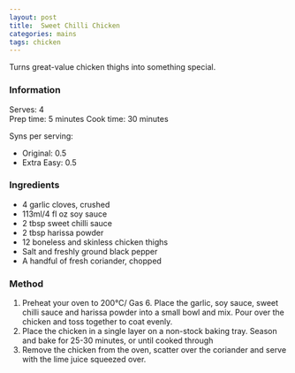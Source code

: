 ```yaml
---
layout: post
title:  Sweet Chilli Chicken
categories: mains
tags: chicken
---
```


Turns great-value chicken thighs into something special.

### Information

Serves: 4  
Prep time: 5 minutes
Cook time: 30 minutes  

Syns per serving:

- Original: 0.5
- Extra Easy: 0.5

### Ingredients

- 4 garlic cloves, crushed
- 113ml/4 fl oz soy sauce
- 2 tbsp sweet chilli sauce
- 2 tbsp harissa powder
- 12 boneless and skinless chicken thighs
- Salt and freshly ground black pepper
- A handful of fresh coriander, chopped

### Method

1. Preheat your oven to 200°C/ Gas 6. Place the garlic, soy sauce, sweet chilli sauce and harissa powder into a small bowl and mix. Pour over the chicken and toss together to coat evenly. 
2. Place the chicken in a single layer on a non-stock baking tray. Season and bake for 25-30 minutes, or until cooked through 
3. Remove the chicken from the oven, scatter over the coriander and serve with the lime juice squeezed over.
